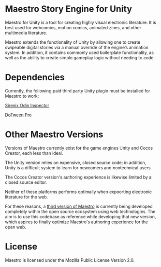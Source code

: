 Maestro Story Engine for Unity
====================

Maestro for Unity is a tool for creating highly visual electronic literature. It is best used for webcomics, motion comics, animated zines, and other multimedia literature.

Maestro extends the functionality of Unity by allowing one to create swipeable digital stories via a manual override of the engine’s animation system. In addition, it contains commonly used boilerplate functionality, as well as the ability to create simple gameplay logic without needing to code.

Dependencies
====================

Currently, the following paid third party Unity plugin must be installed for Maestro to work:

[Sirenix Odin Inspector](https://odininspector.com/)

[DoTween Pro](https://dotween.demigiant.com/pro.php)

Other Maestro Versions
====================

Versions of Maestro currently exist for the game engines Unity and Cocos Creator, each less than ideal.

The Unity version relies on expensive, closed source code; in addition, Unity is a difficult system to learn for newcomers and nontechnical users.

The Cocos Creator version's authoring experience is likewise limited by a closed source editor.

Neither of these platforms performs optimally when expoorting electronic literature for the web.

For these reasons, a [third version of Maestro](https://github.com/artemiomorales/maestro-web) is currently being developed completely within the open source ecosystem using web technologies. The aim is to use this codebase as reference while developing that new version, which aspires to finally optimize Maestro's authoring experience for the open web.


License
=======

Maestro is licensed under the Mozilla Public License Version 2.0.